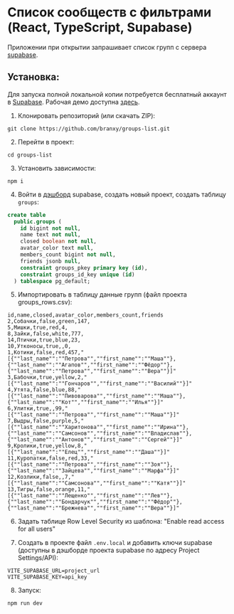 # Список сообществ с фильтрами (React, TypeScript, Supabase)

Приложении при открытии запрашивает список групп с сервера [supabase](https://supabase.com/).

## Установка:

Для запуска полной локальной копии потребуется бесплатный аккаунт в [Supabase](https://supabase.com/dashboard/new?plan=free). Рабочая демо доступна [здесь]().

1. Клонировать репозиторий (или скачать ZIP):

```
git clone https://github.com/branxy/groups-list.git
```

2. Перейти в проект:

```
cd groups-list
```

3. Установить зависимости:

```
npm i
```

4. Войти в [дэшборд](https://supabase.com/dashboard/) supabase, создать новый проект, создать таблицу `groups`:

```sql
create table
  public.groups (
    id bigint not null,
    name text not null,
    closed boolean not null,
    avatar_color text null,
    members_count bigint not null,
    friends jsonb null,
    constraint groups_pkey primary key (id),
    constraint groups_id_key unique (id)
  ) tablespace pg_default;
```

5. Импортировать в таблицу данные групп (файл проекта groups_rows.csv):

```csv
id,name,closed,avatar_color,members_count,friends
2,Собачки,false,green,147,
5,Мишки,true,red,4,
8,Зайки,false,white,777,
14,Птички,true,blue,23,
10,Утконосы,true,,0,
1,Котики,false,red,457,"[{""last_name"":""Петрова"",""first_name"":""Маша""},{""last_name"":""Агапов"",""first_name"":""Фёдор""},{""last_name"":""Петрова"",""first_name"":""Вера""}]"
3,Бабочки,true,yellow,2,"[{""last_name"":""Гончаров"",""first_name"":""Василий""}]"
4,Утята,false,blue,88,"[{""last_name"":""Пивоварова"",""first_name"":""Маша""},{""last_name"":""Кот"",""first_name"":""Илья""}]"
6,Улитки,true,,99,"[{""last_name"":""Петрова"",""first_name"":""Маша""}]"
7,Выдры,false,purple,5,"[{""last_name"":""Харитонова"",""first_name"":""Ирина""},{""last_name"":""Самсонов"",""first_name"":""Владислав""},{""last_name"":""Антонов"",""first_name"":""Сергей""}]"
9,Кролики,true,yellow,8,"[{""last_name"":""Елец"",""first_name"":""Даша""}]"
11,Куропатки,false,red,33,"[{""last_name"":""Петрова"",""first_name"":""Зоя""},{""last_name"":""Зайцева"",""first_name"":""Марфа""}]"
12,Козлики,false,,7,"[{""last_name"":""Самсонова"",""first_name"":""Катя""}]"
13,Тигры,false,orange,11,"[{""last_name"":""Лещенко"",""first_name"":""Лев""},{""last_name"":""Бондарчук"",""first_name"":""Фёдор""},{""last_name"":""Брежнева"",""first_name"":""Вера""}]"
```

6. Задать таблице Row Level Security из шаблона: "Enable read access for all users"

7. Создать в проекте файл `.env.local` и добавить ключи supabase (доступны в дэшборде проекта supabase по адресу Project Settings/API):

```
VITE_SUPABASE_URL=project_url
VITE_SUPABASE_KEY=api_key
```
8. Запуск:
```
npm run dev
```
